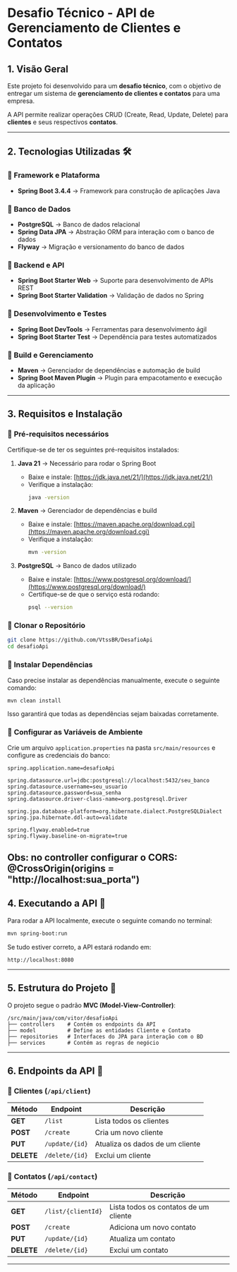 
# Desafio Técnico - API de Gerenciamento de Clientes e Contatos

## 1. Visão Geral

Este projeto foi desenvolvido para um **desafio técnico**, com o objetivo de entregar um sistema de **gerenciamento de clientes e contatos** para uma empresa.

A API permite realizar operações CRUD (Create, Read, Update, Delete) para **clientes** e seus respectivos **contatos**.

---

## 2. Tecnologias Utilizadas 🛠

### 📌 Framework e Plataforma
- **Spring Boot 3.4.4** → Framework para construção de aplicações Java

### 📌 Banco de Dados
- **PostgreSQL** → Banco de dados relacional
- **Spring Data JPA** → Abstração ORM para interação com o banco de dados
- **Flyway** → Migração e versionamento do banco de dados

### 📌 Backend e API
- **Spring Boot Starter Web** → Suporte para desenvolvimento de APIs REST
- **Spring Boot Starter Validation** → Validação de dados no Spring

### 📌 Desenvolvimento e Testes
- **Spring Boot DevTools** → Ferramentas para desenvolvimento ágil
- **Spring Boot Starter Test** → Dependência para testes automatizados

### 📌 Build e Gerenciamento
- **Maven** → Gerenciador de dependências e automação de build
- **Spring Boot Maven Plugin** → Plugin para empacotamento e execução da aplicação

---

## 3. Requisitos e Instalação

### 📌 **Pré-requisitos necessários**
Certifique-se de ter os seguintes pré-requisitos instalados:

1. **Java 21** → Necessário para rodar o Spring Boot
    - Baixe e instale: [https://jdk.java.net/21/](https://jdk.java.net/21/)
    - Verifique a instalação:
      ```bash
      java -version
      ```

2. **Maven** → Gerenciador de dependências e build
    - Baixe e instale: [https://maven.apache.org/download.cgi](https://maven.apache.org/download.cgi)
    - Verifique a instalação:
      ```bash
      mvn -version
      ```

3. **PostgreSQL** → Banco de dados utilizado
    - Baixe e instale: [https://www.postgresql.org/download/](https://www.postgresql.org/download/)
    - Certifique-se de que o serviço está rodando:
      ```bash
      psql --version
      ```

### 📌 **Clonar o Repositório**

```bash
git clone https://github.com/VtssBR/DesafioApi
cd desafioApi
```

### 📌 **Instalar Dependências**
Caso precise instalar as dependências manualmente, execute o seguinte comando:

```bash
mvn clean install
```

Isso garantirá que todas as dependências sejam baixadas corretamente.

### 📌 **Configurar as Variáveis de Ambiente**
Crie um arquivo `application.properties` na pasta `src/main/resources` e configure as credenciais do banco:

```properties
spring.application.name=desafioApi

spring.datasource.url=jdbc:postgresql://localhost:5432/seu_banco
spring.datasource.username=seu_usuario
spring.datasource.password=sua_senha
spring.datasource.driver-class-name=org.postgresql.Driver

spring.jpa.database-platform=org.hibernate.dialect.PostgreSQLDialect
spring.jpa.hibernate.ddl-auto=validate

spring.flyway.enabled=true
spring.flyway.baseline-on-migrate=true
```
Obs: no controller configurar o CORS: @CrossOrigin(origins = "http://localhost:sua_porta")
---

## 4. Executando a API 🚀

Para rodar a API localmente, execute o seguinte comando no terminal:

```bash
mvn spring-boot:run
```

Se tudo estiver correto, a API estará rodando em:
```
http://localhost:8080
```

---

## 5. Estrutura do Projeto 📂
O projeto segue o padrão **MVC (Model-View-Controller)**:

```
/src/main/java/com/vitor/desafioApi
├── controllers    # Contém os endpoints da API
├── model          # Define as entidades Cliente e Contato
├── repositories   # Interfaces do JPA para interação com o BD
├── services       # Contém as regras de negócio
```

---

## 6. Endpoints da API 📝

### 📌 **Clientes** (`/api/client`)
| Método | Endpoint | Descrição |
|---------|---------|-------------|
| **GET** | `/list` | Lista todos os clientes |
| **POST** | `/create` | Cria um novo cliente |
| **PUT** | `/update/{id}` | Atualiza os dados de um cliente |
| **DELETE** | `/delete/{id}` | Exclui um cliente |

### 📌 **Contatos** (`/api/contact`)
| Método | Endpoint | Descrição |
|---------|---------|-------------|
| **GET** | `/list/{clientId}` | Lista todos os contatos de um cliente |
| **POST** | `/create` | Adiciona um novo contato |
| **PUT** | `/update/{id}` | Atualiza um contato |
| **DELETE** | `/delete/{id}` | Exclui um contato |

---


